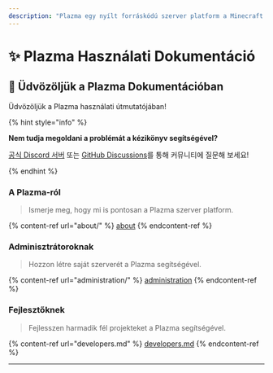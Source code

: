 ```yaml
---
description: "Plazma egy nyílt forráskódú szerver platform a Minecraft: Java Edition számára, amely papír alapú kísérleti optimalizálást és több játékmechanizmus testreszabási lehetőségét kínál."
---
```


# ✨ Plazma Használati Dokumentáció

## 👋 Üdvözöljük a Plazma Dokumentációban

Üdvözöljük a Plazma használati útmutatójában!

{% hint style="info" %}

**Nem tudja megoldani a problémát a kézikönyv segítségével?**

[공식 Discord 서버](https://discord.gg/MmfC52K8A8) 또는 [GitHub Discussions](https://github.com/PlazmaMC/PlazmaBukkit/discussions)를 통해 커뮤니티에 질문해 보세요!

{% endhint %}

### A Plazma-ról

> Ismerje meg, hogy mi is pontosan a Plazma szerver platform.

{% content-ref url="about/" %}
[about](about/)
{% endcontent-ref %}

### Adminisztrátoroknak

> Hozzon létre saját szerverét a Plazma segítségével.

{% content-ref url="administration/" %}
[administration](administration/)
{% endcontent-ref %}

### Fejlesztőknek

> Fejlesszen harmadik fél projekteket a Plazma segítségével.

{% content-ref url="developers.md" %}
[developers.md](developers.md)
{% endcontent-ref %}

***
